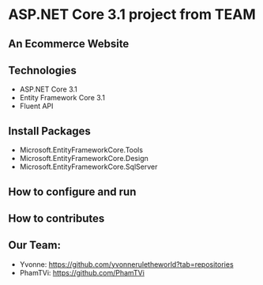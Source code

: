 # ASP.NET Core 3.1 project from TEAM
## An Ecommerce Website
## Technologies
- ASP.NET Core 3.1
- Entity Framework Core 3.1
- Fluent API
## Install Packages
- Microsoft.EntityFrameworkCore.Tools
- Microsoft.EntityFrameworkCore.Design
- Microsoft.EntityFrameworkCore.SqlServer
## How to configure and run
## How to contributes
## Our Team:
- Yvonne: https://github.com/yvonneruletheworld?tab=repositories
- PhamTVi: https://github.com/PhamTVi